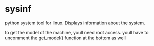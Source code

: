 # sysinf
python system tool for linux. Displays information about the system.

to get the model of the machine, youll need root access. youll have to uncomment
the get_model() function at the bottom as well
